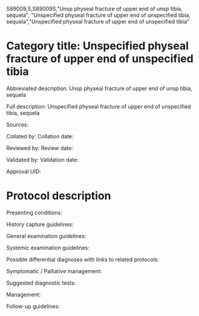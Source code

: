 S89009,S,S89009S,"Unsp physeal fracture of upper end of unsp tibia, sequela", "Unspecified physeal fracture of upper end of unspecified tibia, sequela","Unspecified physeal fracture of upper end of unspecified tibia"
# Category title: Unspecified physeal fracture of upper end of unspecified tibia

Abbreviated description: Unsp physeal fracture of upper end of unsp tibia, sequela

Full description: Unspecified physeal fracture of upper end of unspecified tibia, sequela

Sources:

Collated by:
Collation date:

Reviewed by:
Review date:

Validated by:
Validation date:

Approval UID:

# Protocol description

Presenting conditions:

History capture guidelines:

General examination guidelines:

Systemic examination guidelines:

Possible differential diagnoses with links to related protocols:

Symptomatic / Palliative management:

Suggested diagnostic tests:

Management:

Follow-up guidelines:
